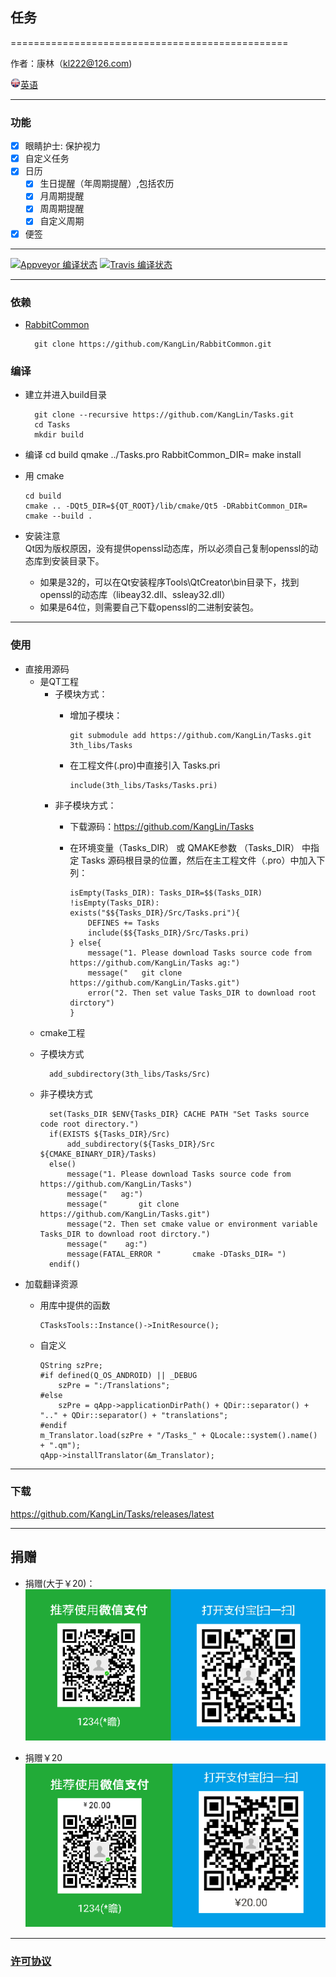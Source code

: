 ## 任务

================================================

作者：康林（kl222@126.com)

[<img src="Resource/Image/English.png" alt="英语" title="英语" width="16" height="16" />英语](README.md)

------------------------------------------------

### 功能

- [x] 眼睛护士: 保护视力
- [x] 自定义任务
- [x] 日历
    - [x] 生日提醒（年周期提醒）,包括农历
    - [x] 月周期提醒
    - [x] 周周期提醒
    - [x] 自定义周期
- [x] 便签

------------------------------------------------

[![Appveyor 编译状态](https://ci.appveyor.com/api/projects/status/hw8wsnwinrnohhda/branch/master?svg=true)](https://ci.appveyor.com/project/KangLin/tasks/branch/master)
[![Travis 编译状态](https://travis-ci.org/KangLin/Tasks.svg?branch=master)](https://travis-ci.org/KangLin/Tasks)

------------------------------------------------
### 依赖
- [RabbitCommon](https://github.com/KangLin/RabbitCommon)
  
        git clone https://github.com/KangLin/RabbitCommon.git
        
### 编译
- 建立并进入build目录

        git clone --recursive https://github.com/KangLin/Tasks.git
        cd Tasks
        mkdir build

- 编译
        cd build
        qmake ../Tasks.pro RabbitCommon_DIR=
        make install

- 用 cmake

      cd build
      cmake .. -DQt5_DIR=${QT_ROOT}/lib/cmake/Qt5 -DRabbitCommon_DIR=
      cmake --build .
      
- 安装注意  
Qt因为版权原因，没有提供openssl动态库，所以必须自己复制openssl的动态库到安装目录下。
    - 如果是32的，可以在Qt安装程序Tools\QtCreator\bin目录下，找到openssl的动态库（libeay32.dll、ssleay32.dll）
    - 如果是64位，则需要自己下载openssl的二进制安装包。
    
------------------------------------------------

### 使用
- 直接用源码
  + 是QT工程
    - 子模块方式：
      + 增加子模块：
      
            git submodule add https://github.com/KangLin/Tasks.git 3th_libs/Tasks
      
      + 在工程文件(.pro)中直接引入 Tasks.pri

            include(3th_libs/Tasks/Tasks.pri)

    - 非子模块方式：
      + 下载源码：https://github.com/KangLin/Tasks
      + 在环境变量（Tasks_DIR） 或 QMAKE参数 （Tasks_DIR） 
        中指定 Tasks 源码根目录的位置，然后在主工程文件（.pro）中加入下列：
    
            isEmpty(Tasks_DIR): Tasks_DIR=$$(Tasks_DIR)
            !isEmpty(Tasks_DIR): exists("$${Tasks_DIR}/Src/Tasks.pri"){
                DEFINES += Tasks
                include($${Tasks_DIR}/Src/Tasks.pri)
            } else{
                message("1. Please download Tasks source code from https://github.com/KangLin/Tasks ag:")
                message("   git clone https://github.com/KangLin/Tasks.git")
                error("2. Then set value Tasks_DIR to download root dirctory")
            }
    
  + cmake工程
  - 子模块方式
  
          add_subdirectory(3th_libs/Tasks/Src)
      
  - 非子模块方式
  
          set(Tasks_DIR $ENV{Tasks_DIR} CACHE PATH "Set Tasks source code root directory.")
          if(EXISTS ${Tasks_DIR}/Src)
              add_subdirectory(${Tasks_DIR}/Src ${CMAKE_BINARY_DIR}/Tasks)
          else()
              message("1. Please download Tasks source code from https://github.com/KangLin/Tasks")
              message("   ag:")
              message("       git clone https://github.com/KangLin/Tasks.git")
              message("2. Then set cmake value or environment variable Tasks_DIR to download root dirctory.")
              message("    ag:")
              message(FATAL_ERROR "       cmake -DTasks_DIR= ")
          endif()

- 加载翻译资源
  + 用库中提供的函数

        CTasksTools::Instance()->InitResource();

  + 自定义
  
        QString szPre;    
        #if defined(Q_OS_ANDROID) || _DEBUG
            szPre = ":/Translations";
        #else
            szPre = qApp->applicationDirPath() + QDir::separator() + ".." + QDir::separator() + "translations";
        #endif
        m_Translator.load(szPre + "/Tasks_" + QLocale::system().name() + ".qm");
        qApp->installTranslator(&m_Translator);

------------------------------------------------

### 下载
https://github.com/KangLin/Tasks/releases/latest

------------------------------------------------

## 捐赠
- 捐赠(大于￥20)：  
![捐赠( 大于 ￥20 )](Src/Resource/image/Contribute.png "捐赠(大于￥20)")

- 捐赠￥20  
![捐赠￥20](Src/Resource/image/Contribute20.png "捐赠￥20")

------------------------------------------------

### [许可协议](License.md "License.md")

